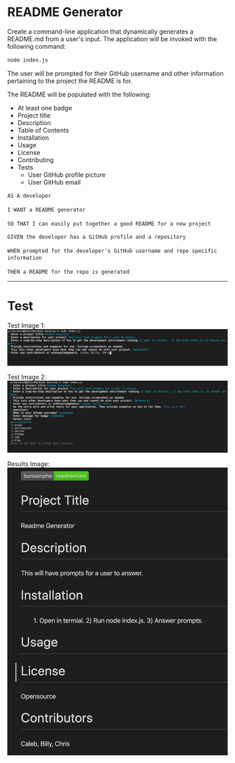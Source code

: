 # README Generator

Create a command-line application that dynamically generates a README.md from a user's input. The application will be invoked with the following command:

```sh
node index.js
```

The user will be prompted for their GitHub username and other information pertaining to the project the README is for.

The README will be populated with the following:

* At least one badge
* Project title
* Description
* Table of Contents
* Installation
* Usage
* License
* Contributing
* Tests
  * User GitHub profile picture
  * User GitHub email

```
AS A developer

I WANT a README generator

SO THAT I can easily put together a good README for a new project
```
```
GIVEN the developer has a GitHub profile and a repository

WHEN prompted for the developer's GitHub username and repo specific information

THEN a README for the repo is generated
```
- - -

# Test
Test Image 1:
![Screen Shot](Develop/images/SS1.png)

Test Image 2:
![Screen Shot](Develop/images/SS2.png)

Results Image:
![Screen Shot](Develop/images/SS3.png)